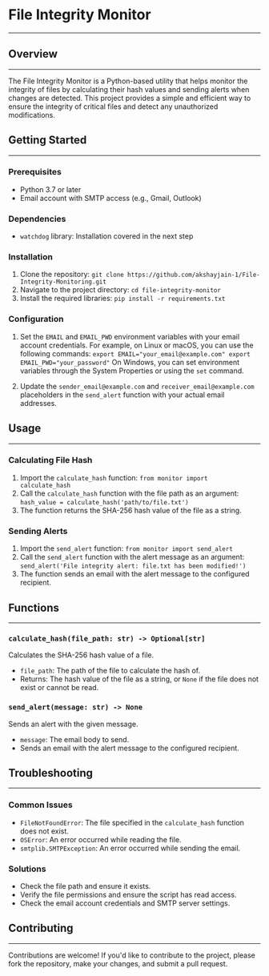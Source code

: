 # File Integrity Monitor
------------------------

## Overview
------------

The File Integrity Monitor is a Python-based utility that helps monitor the integrity of files by calculating their hash values and sending alerts when changes are detected. This project provides a simple and efficient way to ensure the integrity of critical files and detect any unauthorized modifications.

## Getting Started
---------------

### Prerequisites

* Python 3.7 or later
* Email account with SMTP access (e.g., Gmail, Outlook)

### Dependencies

* `watchdog` library: Installation covered in the next step

### Installation

1. Clone the repository: `git clone https://github.com/akshayjain-1/File-Integrity-Monitoring.git`
2. Navigate to the project directory: `cd file-integrity-monitor`
3. Install the required libraries: `pip install -r requirements.txt`

### Configuration

1. Set the `EMAIL` and `EMAIL_PWD` environment variables with your email account credentials.
For example, on Linux or macOS, you can use the following commands:
`export EMAIL="your_email@example.com" export EMAIL_PWD="your_password"`
On Windows, you can set environment variables through the System Properties or using the `set` command.

2. Update the `sender_email@example.com` and `receiver_email@example.com` placeholders in the `send_alert` function with your actual email addresses.

## Usage
-----

### Calculating File Hash

1. Import the `calculate_hash` function: `from monitor import calculate_hash`
2. Call the `calculate_hash` function with the file path as an argument: `hash_value = calculate_hash('path/to/file.txt')`
3. The function returns the SHA-256 hash value of the file as a string.

### Sending Alerts

1. Import the `send_alert` function: `from monitor import send_alert`
2. Call the `send_alert` function with the alert message as an argument: `send_alert('File integrity alert: file.txt has been modified!')`
3. The function sends an email with the alert message to the configured recipient.

## Functions
------------

### `calculate_hash(file_path: str) -> Optional[str]`

Calculates the SHA-256 hash value of a file.

* `file_path`: The path of the file to calculate the hash of.
* Returns: The hash value of the file as a string, or `None` if the file does not exist or cannot be read.

### `send_alert(message: str) -> None`

Sends an alert with the given message.

* `message`: The email body to send.
* Sends an email with the alert message to the configured recipient.

## Troubleshooting
-----------------

### Common Issues

* `FileNotFoundError`: The file specified in the `calculate_hash` function does not exist.
* `OSError`: An error occurred while reading the file.
* `smtplib.SMTPException`: An error occurred while sending the email.

### Solutions

* Check the file path and ensure it exists.
* Verify the file permissions and ensure the script has read access.
* Check the email account credentials and SMTP server settings.

## Contributing
--------------

Contributions are welcome! If you'd like to contribute to the project, please fork the repository, make your changes, and submit a pull request.